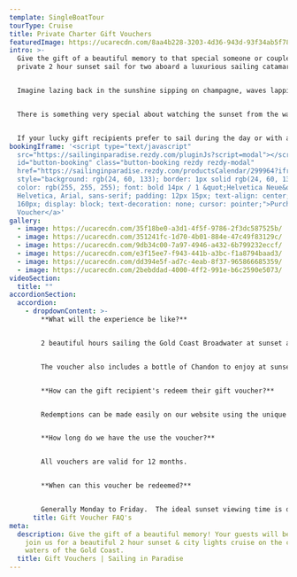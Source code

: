 ```yaml
---
template: SingleBoatTour
tourType: Cruise
title: Private Charter Gift Vouchers
featuredImage: https://ucarecdn.com/8aa4b228-3203-4d36-943d-93f34ab5f785/-/crop/1333x738/0,571/-/preview/
intro: >-
  Give the gift of a beautiful memory to that special someone or couple.   A
  private 2 hour sunset sail for two aboard a luxurious sailing catamaran.  


  Imagine lazing back in the sunshine sipping on champagne, waves lapping beneath you, the sounds of your favourite tunes filling the air as the wind fills the sails. Sounds blissful right? There are serious brownie points up for grabs with this gift idea! 


  There is something very special about watching the sunset from the water and especially on the occasion we are joined by our friends the dolphins (who we are always looking out for by the way)!  The sparkling city lights of the Gold Coast look equally beautiful by night and are the perfect conclusion to your sail before returning to Marina Mirage.


  I﻿f your lucky gift recipients prefer to sail during the day or with a larger group we also offer gift vouchers for a customised sailing experience.  Please contact us to discuss further.
bookingIframe: '<script type="text/javascript"
  src="https://sailinginparadise.rezdy.com/pluginJs?script=modal"></script> <a
  id="button-booking" class="button-booking rezdy rezdy-modal"
  href="https://sailinginparadise.rezdy.com/productsCalendar/299964?iframe=true"
  style="background: rgb(24, 60, 133); border: 1px solid rgb(24, 60, 133);
  color: rgb(255, 255, 255); font: bold 14px / 1 &quot;Helvetica Neue&quot;,
  Helvetica, Arial, sans-serif; padding: 12px 15px; text-align: center; width:
  160px; display: block; text-decoration: none; cursor: pointer;">Purchase Gift
  Voucher</a>'
gallery:
  - image: https://ucarecdn.com/35f18be0-a3d1-4f5f-9786-2f3dc587525b/
  - image: https://ucarecdn.com/351241fc-1d70-4b01-884e-47c49f83129c/
  - image: https://ucarecdn.com/9db34c00-7a97-4946-a432-6b799232eccf/
  - image: https://ucarecdn.com/e3f15ee7-f943-441b-a3bc-f1a8794baad3/
  - image: https://ucarecdn.com/dd394e5f-ad7c-4eab-8f37-965866685359/
  - image: https://ucarecdn.com/2bebddad-4000-4ff2-991e-b6c2590e5073/
videoSection:
  title: ""
accordionSection:
  accordion:
    - dropdownContent: >-
        **What will the experience be like?**


        2 beautiful hours sailing the Gold Coast Broadwater at sunset aboard our stunning sailing catamaran with 2 guests and 2 crew on board.  


        The voucher also includes a bottle of Chandon to enjoy at sunset.  It is a wonderful gift for the person who values experiences more than things.    We promise, they will love it!! 


        **How can the gift recipient's redeem their gift voucher?**


        Redemptions can be made easily on our website using the unique code provided on the voucher.  We can also take bookings via phone if preferred.  


        **How long do we have the use the voucher?**


        All vouchers are valid for 12 months.


        **When can this voucher be redeemed?**


        Generally Monday to Friday.  The ideal sunset viewing time is departing 1 hour prior to sunset.
      title: Gift Voucher FAQ's
meta:
  description: Give the gift of a beautiful memory! Your guests will be invited to
    join us for a beautiful 2 hour sunset & city lights cruise on the calm
    waters of the Gold Coast.
  title: Gift Vouchers | Sailing in Paradise
---
```

